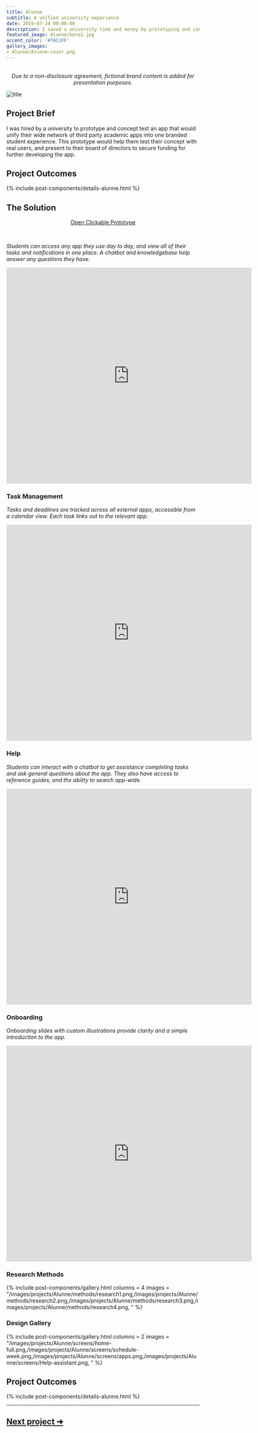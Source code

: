 ```yaml
---
title: Alunne
subtitle: A unified university experience
date: 2019-07-24 00:00:00
description: I saved a university time and money by prototyping and concept testing a mobile app for students to manage their education across multiple external web tools.
featured_image: Alunne/hero1.jpg
accent_color: '#7AC1FF'
gallery_images:
- Alunne/Alunne-cover.png
---
```


<br>
<div style="text-align: center; font-style: italic;">
	Due to a non-disclosure agreement, fictional brand content is added for presentation purposes.
</div>

![title](/images/projects/Alunne/app-feature.png)

## Project Brief

I was hired by a university to prototype and concept test an app that would unify their wide network of third party academic apps into one branded student experience. This prototype would help them test their concept with real users, and present to their board of directors to secure funding for further developing the app.

## Project Outcomes

{% include post-components/details-alunne.html %}

## The Solution

<div style="text-align: center; text-decoration: underline;">
	<p>
		<a href="https://www.figma.com/proto/GvUl55aPdZVR6E83pBS7kJ/edu.us?node-id=211%3A3743&viewport=661%2C-4814%2C0.16169384121894836&scaling=scale-down&hide-ui=1">Open Clickable Prototype</a>
	</p>
</div>
<br>

*Students can access any app they use day to day, and view all of their tasks and notifications in one place. A chatbot and knowledgebase help answer any questions they have.*

<iframe src="https://player.vimeo.com/video/491679162" width="640" height="564" frameborder="0" allow="autoplay; fullscreen" allowfullscreen></iframe>

### Task Management

*Tasks and deadlines are tracked across all external apps, accessible from a calendar view. Each task links out to the relevant app.*

<iframe src="https://player.vimeo.com/video/491679153" width="640" height="564" frameborder="0" allow="autoplay; fullscreen" allowfullscreen></iframe>

### Help

*Students can interact with a chatbot to get assistance completing tasks and ask general questions about the app. They also have access to reference guides, and the ability to search app-wide.*

<iframe src="https://player.vimeo.com/video/491679163" width="640" height="564" frameborder="0" allow="autoplay; fullscreen" allowfullscreen></iframe>

### Onboarding

*Onboarding slides with custom illustrations provide clarity and a simple introduction to the app.*

<iframe src="https://player.vimeo.com/video/491679169" width="640" height="564" frameborder="0" allow="autoplay; fullscreen" allowfullscreen></iframe>

### Research Methods

{% include post-components/gallery.html
	columns = 4
	images = "/images/projects/Alunne/methods/research1.png,/images/projects/Alunne/methods/research2.png,/images/projects/Alunne/methods/research3.png,/images/projects/Alunne/methods/research4.png,
	"
%}

### Design Gallery

{% include post-components/gallery.html
	columns = 2
	images = "/images/projects/Alunne/screens/home-full.png,/images/projects/Alunne/screens/schedule-week.png,/images/projects/Alunne/screens/apps.png,/images/projects/Alunne/screens/Help-assistant.png,
	"
%}

## Project Outcomes

{% include post-components/details-alunne.html %}

---

## [Next project ➜](4-crossfire)